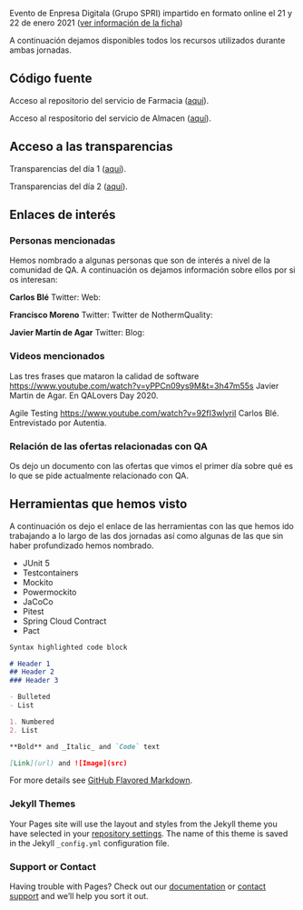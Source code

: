 Evento de Enpresa Digitala (Grupo SPRI) impartido en formato online el 21 y 22 de enero 2021 ([ver información de la ficha](/docs/fichaSpri.md))

A continuación dejamos disponibles todos los recursos utilizados durante ambas jornadas.

## Código fuente

Acceso al repositorio del servicio de Farmacia ([aquí]()).

Acceso al respositorio del servicio de Almacen ([aquí]()).

## Acceso a las transparencias

Transparencias del día 1 ([aquí]()).

Transparencias del día 2 ([aquí]()).

## Enlaces de interés

### Personas mencionadas
Hemos nombrado a algunas personas que son de interés a nivel de la comunidad de QA. A continuación os dejamos información sobre ellos por si os interesan:

**Carlos Blé**
Twitter: 
Web:

**Francisco Moreno**
Twitter:
Twitter de NothermQuality:

**Javier Martín de Agar**
Twitter:
Blog:

### Videos mencionados

Las tres frases que mataron la calidad de software
https://www.youtube.com/watch?v=yPPCn09ys9M&t=3h47m55s
Javier Martin de Agar. En QALovers Day 2020.

Agile Testing
https://www.youtube.com/watch?v=92fI3wlyriI
Carlos Blé. Entrevistado por Autentia.

### Relación de las ofertas relacionadas con QA

Os dejo un documento con las ofertas que vimos el primer día sobre qué es lo que se pide actualmente relacionado con QA.


## Herramientas que hemos visto

A continuación os dejo el enlace de las herramientas con las que hemos ido trabajando a lo largo de las dos jornadas así como algunas de las que sin haber profundizado hemos nombrado.

- JUnit 5
- Testcontainers
- Mockito
- Powermockito
- JaCoCo
- Pitest
- Spring Cloud Contract
- Pact



```markdown
Syntax highlighted code block

# Header 1
## Header 2
### Header 3

- Bulleted
- List

1. Numbered
2. List

**Bold** and _Italic_ and `Code` text

[Link](url) and ![Image](src)
```

For more details see [GitHub Flavored Markdown](https://guides.github.com/features/mastering-markdown/).

### Jekyll Themes

Your Pages site will use the layout and styles from the Jekyll theme you have selected in your [repository settings](https://github.com/jaguado-arima/formacion-med-enero-2021/settings). The name of this theme is saved in the Jekyll `_config.yml` configuration file.

### Support or Contact

Having trouble with Pages? Check out our [documentation](https://docs.github.com/categories/github-pages-basics/) or [contact support](https://support.github.com/contact) and we’ll help you sort it out.
